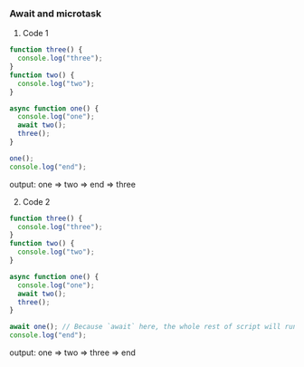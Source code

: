 ### Await and microtask 

1. Code 1
  ```javascript
  function three() {
    console.log("three");
  }
  function two() {
    console.log("two");
  }

  async function one() {
    console.log("one");
    await two();
    three();
  }

  one();
  console.log("end"); 
  ```
  output: one => two => end => three


2. Code 2
  ```javascript
  function three() {
    console.log("three");
  }
  function two() {
    console.log("two");
  }

  async function one() {
    console.log("one");
    await two();
    three();
  }

  await one(); // Because `await` here, the whole rest of script will run in microtask.
  console.log("end");
  ```
  output: one => two => three => end
